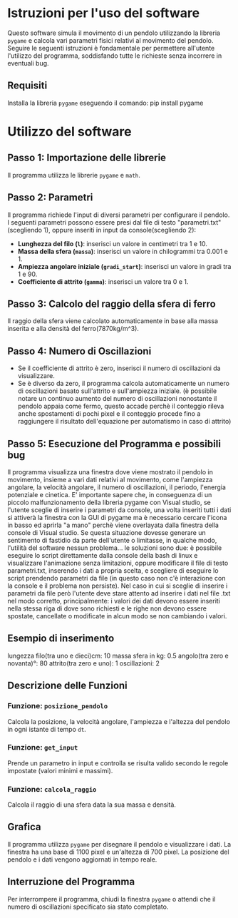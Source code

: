 # Istruzioni per l'uso del software

Questo software simula il movimento di un pendolo utilizzando la libreria `pygame` e calcola vari parametri fisici relativi al movimento del pendolo. Seguire le seguenti istruzioni è fondamentale per permettere all'utente l'utilizzo del programma, soddisfando tutte le richieste senza incorrere in eventuali bug.

## Requisiti
 Installa la libreria `pygame` eseguendo il comando:
   pip install pygame


# Utilizzo del software

## Passo 1: Importazione delle librerie
Il programma utilizza le librerie `pygame` e `math`.

## Passo 2: Parametri
Il programma richiede l'input di diversi parametri per configurare il pendolo.
I seguenti parametri possono essere presi dal file di testo "parametri.txt"(scegliendo 1),
oppure inseriti in input da console(scegliendo 2):

- **Lunghezza del filo (`l`)**: inserisci un valore in centimetri tra 1 e 10.
- **Massa della sfera (`massa`)**: inserisci un valore in chilogrammi tra 0.001 e 1.
- **Ampiezza angolare iniziale (`gradi_start`)**: inserisci un valore in gradi tra 1 e 90.
- **Coefficiente di attrito (`gamma`)**: inserisci un valore tra 0 e 1.

## Passo 3: Calcolo del raggio della sfera di ferro
Il raggio della sfera viene calcolato automaticamente in base alla massa inserita e alla densità del ferro(7870kg/m^3).

## Passo 4: Numero di Oscillazioni
- Se il coefficiente di attrito è zero, inserisci il numero di oscillazioni da visualizzare.
- Se è diverso da zero, il programma calcola automaticamente un numero di oscillazioni basato sull'attrito e sull'ampiezza iniziale.
(è possibile notare un continuo aumento del numero di oscillazioni nonostante il pendolo appaia come fermo, questo accade perchè il conteggio rileva anche spostamenti di pochi pixel e il conteggio procede fino a raggiungere il risultato dell'equazione per automatismo in caso di attrito)

## Passo 5: Esecuzione del Programma e possibili bug
Il programma visualizza una finestra dove viene mostrato il pendolo in movimento, insieme a vari dati relativi al movimento, come l'ampiezza angolare, la velocità angolare, il numero di oscillazioni, il periodo, l'energia potenziale e cinetica.
E' importante sapere che, in conseguenza di un piccolo malfunzionamento della libreria pygame con Visual studio, se l'utente sceglie di inserire i parametri da console, una volta inseriti tutti i dati si attiverà la finestra con la GUI di pygame ma è necessario cercare l'icona in basso ed aprirla "a mano" perchè viene overlayata dalla finestra della console di Visual studio. Se questa situazione dovesse generare un sentimento di fastidio da parte dell'utente o limitasse, in qualche modo, l'utilità del software nessun problema... le soluzioni sono due: è possibile eseguire lo script direttamente dalla console della bash di linux e visualizzare l'animazione senza limitazioni, oppure modificare il file di testo parametri.txt, inserendo i dati a propria scelta, e scegliere di eseguire lo script prendendo parametri da file (in questo caso non c'è interazione con la console e il problema non persiste).
Nel caso in cui si sceglie di inserire i parametri da file però l'utente deve stare attento ad inserire i dati nel file .txt nel modo corretto, principalmente: i valori dei dati devono essere inseriti nella stessa riga di dove sono richiesti e le righe non devono essere spostate, cancellate o modificate in alcun modo se non cambiando i valori.


## Esempio di inserimento 

lungezza filo(tra uno e dieci)cm: 10
massa sfera in kg: 0.5
angolo(tra zero e novanta)°: 80
attrito(tra zero e uno): 1
oscillazioni: 2

## Descrizione delle Funzioni

### Funzione: `posizione_pendolo`
Calcola la posizione, la velocità angolare, l'ampiezza e l'altezza del pendolo in ogni istante di tempo `dt`.

### Funzione: `get_input`
Prende un parametro in input e controlla se risulta valido secondo le regole impostate (valori minimi e massimi).

### Funzione: `calcola_raggio`
Calcola il raggio di una sfera data la sua massa e densità.

## Grafica
Il programma utilizza `pygame` per disegnare il pendolo e visualizzare i dati. La finestra ha una base di 1100 pixel e un'altezza di 700 pixel. La posizione del pendolo e i dati vengono aggiornati in tempo reale.

## Interruzione del Programma
Per interrompere il programma, chiudi la finestra `pygame` o attendi che il numero di oscillazioni specificato sia stato completato.
